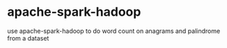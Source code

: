 # apache-spark-hadoop
use apache-spark-hadoop to do word count on anagrams and palindrome from a dataset
